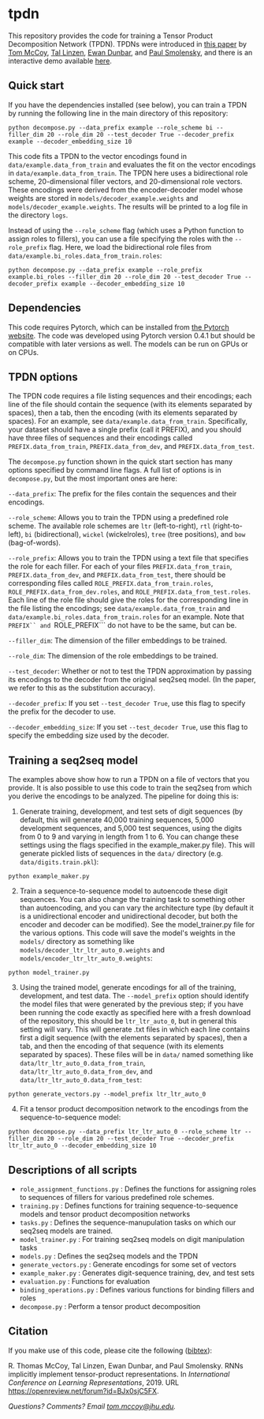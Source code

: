 # tpdn

This repository provides the code for training a Tensor Product Decomposition Network (TPDN). TPDNs were introduced in [this paper](https://openreview.net/forum?id=BJx0sjC5FX) by [Tom McCoy](https://tommccoy1.github.io/), [Tal Linzen](http://tallinzen.net/), [Ewan Dunbar](http://www.linguist.univ-paris-diderot.fr/~edunbar/), and [Paul Smolensky](https://www.microsoft.com/en-us/research/people/psmo/), and there is an interactive demo available [here](https://tommccoy1.github.io/tpdn/tpr_demo.html).


## Quick start

If you have the dependencies installed (see below), you can train a TPDN by running the following line in the main directory of this repository:

```
python decompose.py --data_prefix example --role_scheme bi --filler_dim 20 --role_dim 20 --test_decoder True --decoder_prefix example --decoder_embedding_size 10
```

This code fits a TPDN to the vector encodings found in ```data/example.data_from_train``` and evaluates the fit on the vector encodings in ```data/example.data_from_train```. The TPDN here uses a bidirectional role scheme, 20-dimensional filler vectors, and 20-dimensional role vectors. These encodings were derived from the encoder-decoder model whose weights are stored in ```models/decoder_example.weights``` and ```models/decoder_example.weights```. The results will be printed to a log file in the directory ```logs```. 

Instead of using the ```--role_scheme``` flag (which uses a Python function to assign roles to fillers), you can use a file specifying the roles with the ```--role_prefix``` flag. Here, we load the bidirectional role files from ```data/example.bi_roles.data_from_train.roles```:

```
python decompose.py --data_prefix example --role_prefix example.bi_roles --filler_dim 20 --role_dim 20 --test_decoder True --decoder_prefix example --decoder_embedding_size 10
```

## Dependencies

This code requires Pytorch, which can be installed from [the Pytorch website](https://pytorch.org/). The code was developed using Pytorch version 0.4.1 but should be compatible with later versions as well. The models can be run on GPUs or on CPUs.


## TPDN options

The TPDN code requires a file listing sequences and their encodings; each line of the file should contain the sequence (with its elements separated by spaces), then a tab, then the encoding (with its elements separated by spaces). For an example, see ```data/example.data_from_train```. Specifically, your dataset should have a single prefix (call it PREFIX), and you should have three files of sequences and their encodings called ```PREFIX.data_from_train```, ```PREFIX.data_from_dev```, and ```PREFIX.data_from_test```.

The ```decompose.py``` function shown in the quick start section has many options specified by command line flags. A full list of options is in ```decompose.py```, but the most important ones are here:

```--data_prefix```: The prefix for the files contain the sequences and their encodings.

```--role_scheme```: Allows you to train the TPDN using a predefined role scheme. The available role schemes are ```ltr``` (left-to-right), ```rtl``` (right-to-left), ```bi``` (bidirectional), ```wickel``` (wickelroles), ```tree``` (tree positions), and ```bow``` (bag-of-words).

```--role_prefix```: Allows you to train the TPDN using a text file that specifies the role for each filler. For each of your files ```PREFIX.data_from_train```, ```PREFIX.data_from_dev```, and ```PREFIX.data_from_test```, there should be corresponding files called ```ROLE_PREFIX.data_from_train.roles```, ```ROLE_PREFIX.data_from_dev.roles```, and ```ROLE_PREFIX.data_from_test.roles```. Each line of the role file should give the roles for the corresponding line in the file listing the encodings; see ```data/example.data_from_train``` and ```data/example.bi_roles.data_from_train.roles``` for an example. Note that ```PREFIX`` and ```ROLE_PREFIX``` do not have to be the same, but can be.

```--filler_dim```: The dimension of the filler embeddings to be trained.

```--role_dim```: The dimension of the role embeddings to be trained.

```--test_decoder```: Whether or not to test the TPDN approximation by passing its encodings to the decoder from the original seq2seq model. (In the paper, we refer to this as the substitution accuracy).

```--decoder_prefix```: If you set ```--test_decoder True```, use this flag to specify the prefix for the decoder to use.

```--decoder_embedding_size```: If you set ```--test_decoder True```, use this flag to specify the embedding size used by the decoder.



## Training a seq2seq model

The examples above show how to run a TPDN on a file of vectors that you provide. It is also possible to use this code to train the seq2seq from which you derive the encodings to be analyzed. The pipeline for doing this is:

1) Generate training, development, and test sets of digit sequences (by default, this will generate 40,000 training sequences, 5,000 development sequences, and 5,000 test sequences, using the digits from 0 to 9 and varying in length from 1 to 6. You can change these settings using the flags specified in the example_maker.py file). This will generate pickled lists of sequences in the ```data/``` directory (e.g. ```data/digits.train.pkl```):
```
python example_maker.py
```

2) Train a sequence-to-sequence model to autoencode these digit sequences. You can also change the training task to something other than autoencoding, and you can vary the architecture type (by default it is a unidirectional encoder and unidirectional decoder, but both the encoder and decoder can be modified). See the model_trainer.py file for the various options. This code will save the model's weights in the ```models/``` directory as something like ```models/decoder_ltr_ltr_auto_0.weights``` and ```models/encoder_ltr_ltr_auto_0.weights```:

```
python model_trainer.py
```

3) Using the trained model, generate encodings for all of the training, development, and test data. The ```--model_prefix``` option should identify the model files that were generated by the previous step; if you have been running the code exactly as specified here with a fresh download of the repository, this should be ```ltr_ltr_auto_0```, but in general this setting will vary. This will generate .txt files in which each line contains first a digit sequence (with the elements separated by spaces), then a tab, and then the encoding of that sequence (with its elements separated by spaces). These files will be in ```data/``` named something like ```data/ltr_ltr_auto_0.data_from_train```, ```data/ltr_ltr_auto_0.data_from_dev```, and ```data/ltr_ltr_auto_0.data_from_test```:

```
python generate_vectors.py --model_prefix ltr_ltr_auto_0
```

4) Fit a tensor product decomposition network to the encodings from the sequence-to-sequence model:
```
python decompose.py --data_prefix ltr_ltr_auto_0 --role_scheme ltr --filler_dim 20 --role_dim 20 --test_decoder True --decoder_prefix ltr_ltr_auto_0 --decoder_embedding_size 10
```
## Descriptions of all scripts

* ```role_assignment_functions.py``` : Defines the functions for assigning roles to sequences of fillers for various predefined role schemes.
* ```training.py``` : Defines functions for training sequence-to-sequence models and tensor product decomposition networks
* ```tasks.py``` : Defines the sequence-manupulation tasks on which our seq2seq models are trained.
* ```model_trainer.py``` : For training seq2seq models on digit manipulation tasks
* ```models.py``` : Defines the seq2seq models and the TPDN
* ```generate_vectors.py``` : Generate encodings for some set of vectors
* ```example_maker.py``` : Generates digit-sequence training, dev, and test sets
* ```evaluation.py``` : Functions for evaluation
* ```binding_operations.py``` : Defines various functions for binding fillers and roles
* ```decompose.py``` : Perform a tensor product decomposition


## Citation

If you make use of this code, please cite the following ([bibtex](https://tommccoy1.github.io/tpdn/tpdn.html)):

R. Thomas McCoy, Tal Linzen, Ewan Dunbar, and Paul Smolensky.  RNNs implicitly implement tensor-product representations.  In *International Conference on Learning Representations*, 2019. URL https://openreview.net/forum?id=BJx0sjC5FX.

*Questions? Comments? Email [tom.mccoy@jhu.edu](mailto:tom.mccoy@jhu.edu).*

